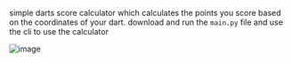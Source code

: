 simple darts score calculator which calculates the points you score based on the coordinates of your dart. download and run the `main.py` file and use the cli to use the calculator

![image](https://github.com/user-attachments/assets/cf57c90f-0029-47b5-8f24-5d5d12d6800b)
